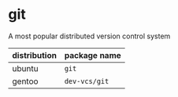 # git

A most popular distributed version control system

<!--more-->

| distribution | package name   |
| ------------ | -------------- |
| ubuntu       | `git`          |
| gentoo       | `dev-vcs/git`  |
